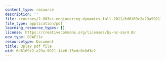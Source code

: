 ```yaml
---
content_type: resource
description: ''
file: /courses/2-003sc-engineering-dynamics-fall-2011/6d6169c2a29a992114e615edc8e8d3e2_ZNVvYg1FOPk.pdf
file_type: application/pdf
learning_resource_types: []
license: https://creativecommons.org/licenses/by-nc-sa/4.0/
ocw_type: OCWFile
resourcetype: Document
title: 3play pdf file
uid: 6d6169c2-a29a-9921-14e6-15edc8e8d3e2
---
```

